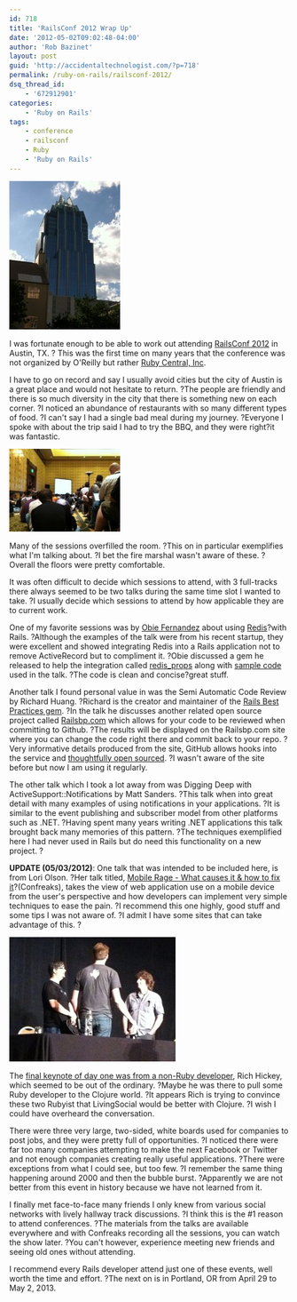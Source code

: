 ```yaml
---
id: 718
title: 'RailsConf 2012 Wrap Up'
date: '2012-05-02T09:02:48-04:00'
author: 'Rob Bazinet'
layout: post
guid: 'http://accidentaltechnologist.com/?p=718'
permalink: /ruby-on-rails/railsconf-2012/
dsq_thread_id:
    - '672912901'
categories:
    - 'Ruby on Rails'
tags:
    - conference
    - railsconf
    - Ruby
    - 'Ruby on Rails'
---
```


![IMG 0370](/assets/img/2012/05/IMG_0370.jpg "IMG_0370.jpg")

I was fortunate enough to be able to work out attending [RailsConf 2012](http://railsconf2012.com/) in Austin, TX. ? This was the first time on many years that the conference was not organized by O'Reilly but rather [Ruby Central, Inc](http://www.rubycentral.org/).

I have to go on record and say I usually avoid cities but the city of Austin is a great place and would not hesitate to return. ?The people are friendly and there is so much diversity in the city that there is something new on each corner. ?I noticed an abundance of restaurants with so many different types of food. ?I can't say I had a single bad meal during my journey. ?Everyone I spoke with about the trip said I had to try the BBQ, and they were right?it was fantastic.

![IMG 0379](/assets/img/2012/05/IMG_0379.jpg "IMG_0379.JPG")

Many of the sessions overfilled the room. ?This on in particular exemplifies what I'm talking about. ?I bet the fire marshal wasn't aware of these. ?Overall the floors were pretty comfortable.

It was often difficult to decide which sessions to attend, with 3 full-tracks there always seemed to be two talks during the same time slot I wanted to take. ?I usually decide which sessions to attend by how applicable they are to current work.

One of my favorite sessions was by [Obie Fernandez](http://obiefernandez.com/) about using [Redis](http://redis.io/)?with Rails. ?Although the examples of the talk were from his recent startup, they were excellent and showed integrating Redis into a Rails application not to remove ActiveRecord but to compliment it. ?Obie discussed a gem he released to help the integration called [redis\_props](https://github.com/obie/redis_props) along with [sample code](https://github.com/obie/redis_on_rails) used in the talk. ?The code is clean and concise?great stuff.

Another talk I found personal value in was the Semi Automatic Code Review by Richard Huang. ?Richard is the creator and maintainer of the [Rails Best Practices gem](https://github.com/railsbp/rails_best_practices). ?In the talk he discusses another related open source project called [Railsbp.com](http://railsbp.com/) which allows for your code to be reviewed when committing to Github. ?The results will be displayed on the Railsbp.com site where you can change the code right there and commit back to your repo. ?Very informative details produced from the site, GitHub allows hooks into the service and [thoughtfully open sourced](https://github.com/railsbp/railsbp.com). ?I wasn't aware of the site before but now I am using it regularly.

The other talk which I took a lot away from was Digging Deep with ActiveSupport::Notifications by Matt Sanders. ?This talk when into great detail with many examples of using notifications in your applications. ?It is similar to the event publishing and subscriber model from other platforms such as .NET. ?Having spent many years writing .NET applications this talk brought back many memories of this pattern. ?The techniques exemplified here I had never used in Rails but do need this functionality on a new project. ?

**UPDATE (05/03/2012)**: One talk that was intended to be included here, is from Lori Olson. ?Her talk titled, [Mobile Rage - What causes it &amp; how to fix it](http://confreaks.com/videos/857-railsconf2012-mobile-rage-what-causes-it-how-to-fix-it)?(Confreaks), takes the view of web application use on a mobile device from the user's perspective and how developers can implement very simple techniques to ease the pain. ?I recommend this one highly, good stuff and some tips I was not aware of. ?I admit I have some sites that can take advantage of this. ?

![IMG 0387](/assets/img/2012/05/IMG_0387.jpg "IMG_0387.JPG")

The [final keynote of day one was from a non-Ruby developer](http://confreaks.com/videos/860-railsconf2012-keynote-simplicity-matters), Rich Hickey, which seemed to be out of the ordinary. ?Maybe he was there to pull some Ruby developer to the Clojure world. ?It appears Rich is trying to convince these two Rubyist that LivingSocial would be better with Clojure. ?I wish I could have overheard the conversation.

There were three very large, two-sided, white boards used for companies to post jobs, and they were pretty full of opportunities. ?I noticed there were far too many companies attempting to make the next Facebook or Twitter and not enough companies creating really useful applications. ?There were exceptions from what I could see, but too few. ?I remember the same thing happening around 2000 and then the bubble burst. ?Apparently we are not better from this event in history because we have not learned from it.

I finally met face-to-face many friends I only knew from various social networks with lively hallway track discussions. ?I think this is the #1 reason to attend conferences. ?The materials from the talks are available everywhere and with Confreaks recording all the sessions, you can watch the show later. ?You can't however, experience meeting new friends and seeing old ones without attending.

I recommend every Rails developer attend just one of these events, well worth the time and effort. ?The next on is in Portland, OR from April 29 to May 2, 2013.